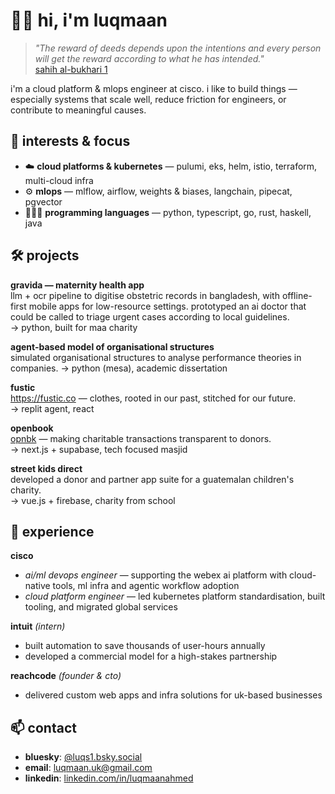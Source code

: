 # 👋🏽 hi, i'm luqmaan

> *"The reward of deeds depends upon the intentions and every person will get the reward according to what he has intended."*  
> [sahih al-bukhari 1](https://sunnah.com/bukhari:1)

i'm a cloud platform & mlops engineer at cisco. i like to build things — especially systems that scale well, reduce friction for engineers, or contribute to meaningful causes.

## 🧠 interests & focus

- ☁️ **cloud platforms & kubernetes** — pulumi, eks, helm, istio, terraform, multi-cloud infra  
- ⚙️ **mlops** — mlflow, airflow, weights & biases, langchain, pipecat, pgvector  
- 🧑🏽‍💻 **programming languages** — python, typescript, go, rust, haskell, java


## 🛠️ projects

**gravida — maternity health app**  
llm + ocr pipeline to digitise obstetric records in bangladesh, with offline-first mobile apps for low-resource settings. prototyped an ai doctor that could be called to triage urgent cases according to local guidelines.  
→ python, built for maa charity

**agent-based model of organisational structures**  
simulated organisational structures to analyse performance theories in companies.
→ python (mesa), academic dissertation

**fustic**  
https://fustic.co — clothes, rooted in our past, stitched for our future.  
→ replit agent, react

**openbook**  
[opnbk](https://opnbk.jsmcc.org/sign-in) — making charitable transactions transparent to donors.  
→ next.js + supabase, tech focused masjid

**street kids direct**  
developed a donor and partner app suite for a guatemalan children's charity.  
→ vue.js + firebase, charity from school

## 💼 experience

**cisco**  
- *ai/ml devops engineer* — supporting the webex ai platform with cloud-native tools, ml infra and agentic workflow adoption
- *cloud platform engineer* — led kubernetes platform standardisation, built tooling, and migrated global services

**intuit** *(intern)*  
- built automation to save thousands of user-hours annually  
- developed a commercial model for a high-stakes partnership

**reachcode** *(founder & cto)*  
- delivered custom web apps and infra solutions for uk-based businesses

## 📫 contact
- **bluesky**: [@luqs1.bsky.social](https://bsky.app/profile/luqs1.bsky.social)
- **email**: [luqmaan.uk@gmail.com](mailto:luqmaan.uk@gmail.com)  
- **linkedin**: [linkedin.com/in/luqmaanahmed](https://linkedin.com/in/luqmaanahmed)



<!--
**luqs1/luqs1** is a ✨ _special_ ✨ repository because its `README.md` (this file) appears on your GitHub profile.

Here are some ideas to get you started:

- 🔭 I’m currently working on ...
- 🌱 I’m currently learning ...
- 👯 I’m looking to collaborate on ...
- 🤔 I’m looking for help with ...
- 💬 Ask me about ...
- 📫 How to reach me: ...
- 😄 Pronouns: ...
- ⚡ Fun fact: ...
-->
